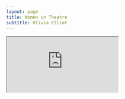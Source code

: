 ```yaml
---
layout: page
title: Women in Theatre
subtitle: Olivia Elliot
---
```



<div class="resp-container">
  <iframe class="resp-iframe" src="https://drive.google.com/file/d/1-53qg3LNx2GOMt6tnoNFeAYntVC2-82x/preview"></iframe>
</div>
